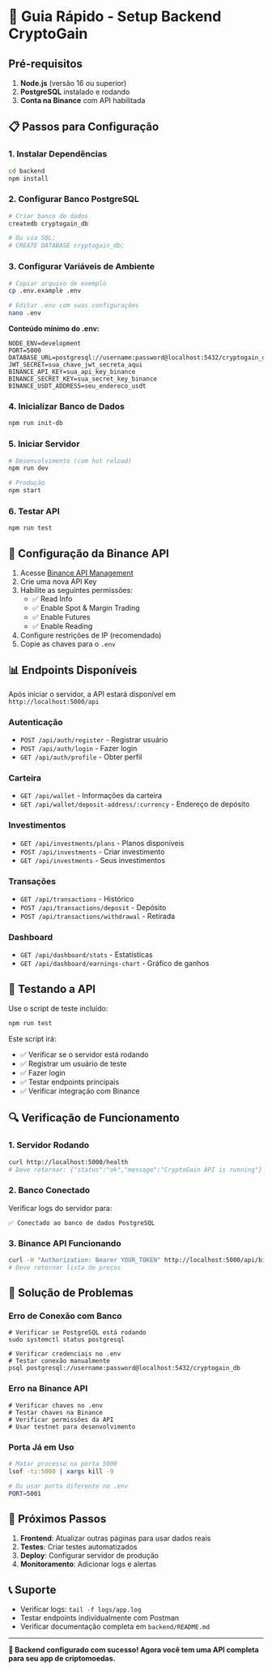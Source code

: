 # 🚀 Guia Rápido - Setup Backend CryptoGain

## Pré-requisitos

1. **Node.js** (versão 16 ou superior)
2. **PostgreSQL** instalado e rodando
3. **Conta na Binance** com API habilitada

## 📋 Passos para Configuração

### 1. Instalar Dependências
```bash
cd backend
npm install
```

### 2. Configurar Banco PostgreSQL
```bash
# Criar banco de dados
createdb cryptogain_db

# Ou via SQL:
# CREATE DATABASE cryptogain_db;
```

### 3. Configurar Variáveis de Ambiente
```bash
# Copiar arquivo de exemplo
cp .env.example .env

# Editar .env com suas configurações
nano .env
```

**Conteúdo mínimo do .env:**
```env
NODE_ENV=development
PORT=5000
DATABASE_URL=postgresql://username:password@localhost:5432/cryptogain_db
JWT_SECRET=sua_chave_jwt_secreta_aqui
BINANCE_API_KEY=sua_api_key_binance
BINANCE_SECRET_KEY=sua_secret_key_binance
BINANCE_USDT_ADDRESS=seu_endereco_usdt
```

### 4. Inicializar Banco de Dados
```bash
npm run init-db
```

### 5. Iniciar Servidor
```bash
# Desenvolvimento (com hot reload)
npm run dev

# Produção
npm start
```

### 6. Testar API
```bash
npm run test
```

## 🔧 Configuração da Binance API

1. Acesse [Binance API Management](https://www.binance.com/en/my/settings/api-management)
2. Crie uma nova API Key
3. Habilite as seguintes permissões:
   - ✅ Read Info
   - ✅ Enable Spot & Margin Trading
   - ✅ Enable Futures
   - ✅ Enable Reading
4. Configure restrições de IP (recomendado)
5. Copie as chaves para o `.env`

## 📊 Endpoints Disponíveis

Após iniciar o servidor, a API estará disponível em `http://localhost:5000/api`

### Autenticação
- `POST /api/auth/register` - Registrar usuário
- `POST /api/auth/login` - Fazer login
- `GET /api/auth/profile` - Obter perfil

### Carteira
- `GET /api/wallet` - Informações da carteira
- `GET /api/wallet/deposit-address/:currency` - Endereço de depósito

### Investimentos
- `GET /api/investments/plans` - Planos disponíveis
- `POST /api/investments` - Criar investimento
- `GET /api/investments` - Seus investimentos

### Transações
- `GET /api/transactions` - Histórico
- `POST /api/transactions/deposit` - Depósito
- `POST /api/transactions/withdrawal` - Retirada

### Dashboard
- `GET /api/dashboard/stats` - Estatísticas
- `GET /api/dashboard/earnings-chart` - Gráfico de ganhos

## 🧪 Testando a API

Use o script de teste incluído:
```bash
npm run test
```

Este script irá:
- ✅ Verificar se o servidor está rodando
- ✅ Registrar um usuário de teste
- ✅ Fazer login
- ✅ Testar endpoints principais
- ✅ Verificar integração com Binance

## 🔍 Verificação de Funcionamento

### 1. Servidor Rodando
```bash
curl http://localhost:5000/health
# Deve retornar: {"status":"ok","message":"CryptoGain API is running"}
```

### 2. Banco Conectado
Verificar logs do servidor para:
```
✅ Conectado ao banco de dados PostgreSQL
```

### 3. Binance API Funcionando
```bash
curl -H "Authorization: Bearer YOUR_TOKEN" http://localhost:5000/api/binance/prices
# Deve retornar lista de preços
```

## 🚨 Solução de Problemas

### Erro de Conexão com Banco
```
# Verificar se PostgreSQL está rodando
sudo systemctl status postgresql

# Verificar credenciais no .env
# Testar conexão manualmente
psql postgresql://username:password@localhost:5432/cryptogain_db
```

### Erro na Binance API
```
# Verificar chaves no .env
# Testar chaves na Binance
# Verificar permissões da API
# Usar testnet para desenvolvimento
```

### Porta Já em Uso
```bash
# Matar processo na porta 5000
lsof -ti:5000 | xargs kill -9

# Ou usar porta diferente no .env
PORT=5001
```

## 📱 Próximos Passos

1. **Frontend**: Atualizar outras páginas para usar dados reais
2. **Testes**: Criar testes automatizados
3. **Deploy**: Configurar servidor de produção
4. **Monitoramento**: Adicionar logs e alertas

## 📞 Suporte

- Verificar logs: `tail -f logs/app.log`
- Testar endpoints individualmente com Postman
- Verificar documentação completa em `backend/README.md`

---

**🎉 Backend configurado com sucesso! Agora você tem uma API completa para seu app de criptomoedas.**
